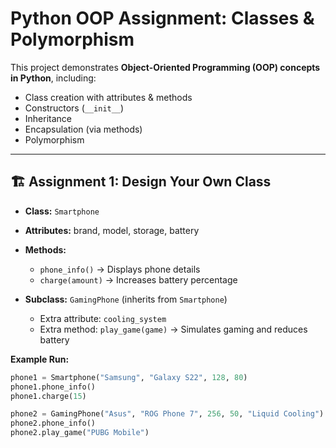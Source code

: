# Python OOP Assignment: Classes & Polymorphism  

This project demonstrates **Object-Oriented Programming (OOP) concepts in Python**, including:  
- Class creation with attributes & methods  
- Constructors (`__init__`)  
- Inheritance  
- Encapsulation (via methods)  
- Polymorphism  

---

## 🏗️ Assignment 1: Design Your Own Class  

- **Class:** `Smartphone`  
- **Attributes:** brand, model, storage, battery  
- **Methods:**  
  - `phone_info()` → Displays phone details  
  - `charge(amount)` → Increases battery percentage  

- **Subclass:** `GamingPhone` (inherits from `Smartphone`)  
  - Extra attribute: `cooling_system`  
  - Extra method: `play_game(game)` → Simulates gaming and reduces battery  

**Example Run:**  
```python
phone1 = Smartphone("Samsung", "Galaxy S22", 128, 80)
phone1.phone_info()
phone1.charge(15)

phone2 = GamingPhone("Asus", "ROG Phone 7", 256, 50, "Liquid Cooling")
phone2.phone_info()
phone2.play_game("PUBG Mobile")
